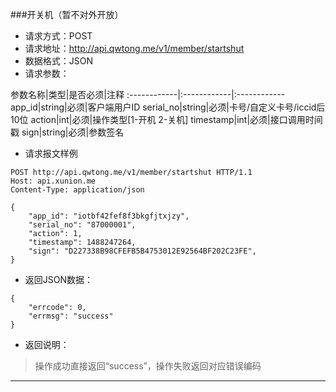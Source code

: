 ###开关机（暂不对外开放）
* 请求方式：POST
* 请求地址：http://api.qwtong.me/v1/member/startshut
* 数据格式：JSON
* 请求参数：

参数名称|类型|是否必须|注释
:------------|:------------|:------------
app_id|string|必须|客户端用户ID
serial_no|string|必须|卡号/自定义卡号/iccid后10位
action|int|必须|操作类型[1-开机 2-关机]
timestamp|int|必须|接口调用时间戳
sign|string|必须|参数签名


* 请求报文样例

```
POST http://api.qwtong.me/v1/member/startshut HTTP/1.1
Host: api.xunion.me
Content-Type: application/json

{
	"app_id": "iotbf42fef8f3bkgfjtxjzy",
	"serial_no": "87000001",
	"action": 1,
	"timestamp": 1488247264,
	"sign": "D227338B98CFEFB5B4753012E92564BF202C23FE",
}
```

* 返回JSON数据：

```
{
	"errcode": 0,
	"errmsg": "success"
}
```
* 返回说明：

>操作成功直接返回“success”，操作失败返回对应错误编码

---
